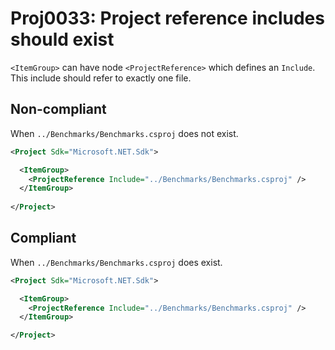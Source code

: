 # Proj0033: Project reference includes should exist
`<ItemGroup>` can have node `<ProjectReference>` which defines an `Include`.
This include should refer to exactly one file.

## Non-compliant
When `../Benchmarks/Benchmarks.csproj` does not exist.
``` XML
<Project Sdk="Microsoft.NET.Sdk">

  <ItemGroup>
    <ProjectReference Include="../Benchmarks/Benchmarks.csproj" />
  </ItemGroup>
  
</Project>
```

## Compliant
When `../Benchmarks/Benchmarks.csproj` does exist.
``` XML
<Project Sdk="Microsoft.NET.Sdk">

  <ItemGroup>
    <ProjectReference Include="../Benchmarks/Benchmarks.csproj" />
  </ItemGroup>

</Project>
```
